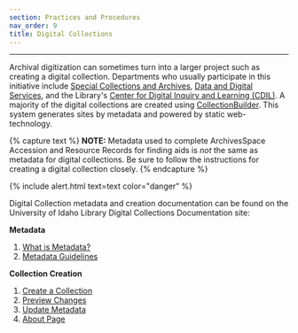 ```yaml
---
section: Practices and Procedures
nav_order: 9
title: Digital Collections
---
```

---

Archival digitization can sometimes turn into a larger project such as creating a digital collection. Departments who usually participate in this initiative include [Special Collections and Archives](https://www.lib.uidaho.edu/special-collections/), [Data and Digital Services](https://www.lib.uidaho.edu/services/dds.html), and the Library's [Center for Digital Inquiry and Learning (CDIL)](https://cdil.lib.uidaho.edu/). A majority of the digital collections are created using [CollectionBuilder](https://collectionbuilder.github.io/). This system generates sites by metadata and powered by static web-technology.

{% capture text %}
**NOTE:** Metadata used to complete ArchivesSpace Accession and Resource Records for finding aids is *not* the same as metadata for digital collections. Be sure to follow the instructions for creating a digital collection closely.
{% endcapture %}

{% include alert.html text=text color="danger" %}

Digital Collection metadata and creation documentation can be found on the University of Idaho Library Digital Collections Documentation site:

**Metadata**
1. [What is Metadata?](https://uidaholib.github.io/digital-collections-docs/content/metadata/01-what-is-metadata.html)
2. [Metadata Guidelines](https://uidaholib.github.io/digital-collections-docs/content/metadata/02-metadata.html)

**Collection Creation**
1. [Create a Collection](https://uidaholib.github.io/digital-collections-docs/content/collection-creation/01-create.html)
2. [Preview Changes](https://uidaholib.github.io/digital-collections-docs/content/collection-creation/02-build.html)
3. [Update Metadata](https://uidaholib.github.io/digital-collections-docs/content/collection-creation/03-update-metadata.html)
4. [About Page](https://uidaholib.github.io/digital-collections-docs/content/collection-creation/05-about-page.html)
